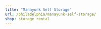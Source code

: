 ```yaml
---
title: "Manayunk Self Storage"
url: /philadelphia/manayunk-self-storage/
shop: storage rental
---
```

